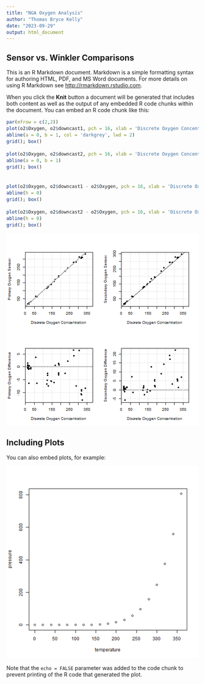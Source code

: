 ```yaml
---
title: "NGA Oxygen Analysis"
author: "Thomas Bryce Kelly"
date: "2023-09-29"
output: html_document
---
```




## Sensor vs. Winkler Comparisons

This is an R Markdown document. Markdown is a simple formatting syntax for authoring HTML, PDF, and MS Word documents. For more details on using R Markdown see <http://rmarkdown.rstudio.com>.

When you click the **Knit** button a document will be generated that includes both content as well as the output of any embedded R code chunks within the document. You can embed an R code chunk like this:


```r
par(mfrow = c(2,2))
plot(o2$Oxygen, o2$downcast1, pch = 16, xlab = 'Discrete Oxygen Concentration', ylab = 'Primary Oxygen Sensor')
abline(a = 0, b = 1, col = 'darkgrey', lwd = 2)
grid(); box()

plot(o2$Oxygen, o2$downcast2, pch = 16, xlab = 'Discrete Oxygen Concentration', ylab = 'Secondary Oxygen Sensor')
abline(a = 0, b = 1)
grid(); box()


plot(o2$Oxygen, o2$downcast1 - o2$Oxygen, pch = 16, xlab = 'Discrete Oxygen Concentration', ylab = 'Primary Oxygen Difference')
abline(h = 0)
grid(); box()

plot(o2$Oxygen, o2$downcast2 - o2$Oxygen, pch = 16, xlab = 'Discrete Oxygen Concentration', ylab = 'Secondary Oxygen Difference')
abline(h = 0)
grid(); box()
```

![plot of chunk unnamed-chunk-1](figure/unnamed-chunk-1-1.png)

## Including Plots

You can also embed plots, for example:

![plot of chunk pressure](figure/pressure-1.png)

Note that the `echo = FALSE` parameter was added to the code chunk to prevent printing of the R code that generated the plot.
